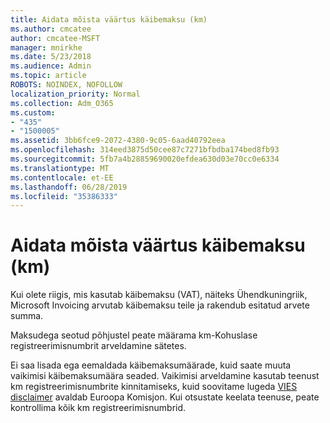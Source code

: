 ```yaml
---
title: Aidata mõista väärtus käibemaksu (km)
ms.author: cmcatee
author: cmcatee-MSFT
manager: mnirkhe
ms.date: 5/23/2018
ms.audience: Admin
ms.topic: article
ROBOTS: NOINDEX, NOFOLLOW
localization_priority: Normal
ms.collection: Adm_O365
ms.custom:
- "435"
- "1500005"
ms.assetid: 3bb6fce9-2072-4380-9c05-6aad40792eea
ms.openlocfilehash: 314eed3875d50cee87c7271bfbdba174bed8fb93
ms.sourcegitcommit: 5fb7a4b28859690020efdea630d03e70cc0e6334
ms.translationtype: MT
ms.contentlocale: et-EE
ms.lasthandoff: 06/28/2019
ms.locfileid: "35386333"
---
```

# <a name="help-understanding-value-added-tax-vat"></a>Aidata mõista väärtus käibemaksu (km)

Kui olete riigis, mis kasutab käibemaksu (VAT), näiteks Ühendkuningriik, Microsoft Invoicing arvutab käibemaksu teile ja rakendub esitatud arvete summa.
  
Maksudega seotud põhjustel peate määrama km-Kohuslase registreerimisnumbrit arveldamine sätetes.
  
Ei saa lisada ega eemaldada käibemaksumäärade, kuid saate muuta vaikimisi käibemaksumäära seaded. Vaikimisi arveldamine kasutab teenust km registreerimisnumbrite kinnitamiseks, kuid soovitame lugeda [VIES disclaimer](https://go.microsoft.com/fwlink/?LinkID=841741) avaldab Euroopa Komisjon. Kui otsustate keelata teenuse, peate kontrollima kõik km registreerimisnumbrid.
  